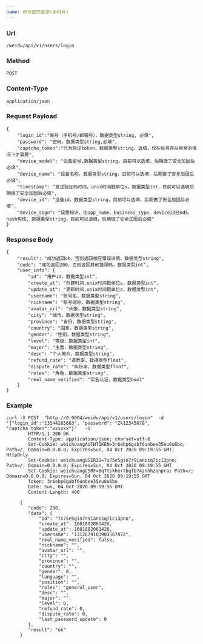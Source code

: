 ```yaml
---
name: 账号密码登录(手机号)
---
```

    
### Url
    /weidu/api/v1/users/login
    
### Method
    POST

### Content-Type
    application/json    

### Request Payload
    {
        "login_id":"账号（手机号/邮箱号），数据类型string, 必填",
        "password": "密码，数据类型string,必填",
        "captcha_token":"行为验证token，数据类型string，选填，仅在帐号存在异常的情况下才需要",
        "device_model": "设备型号,数据类型string，目前可以选填，后期做了安全加固后必填",
        "device_name": "设备名称，数据类型string，目前可以选填，后期做了安全加固后必填",
        "timestamp": "发送验证码时间，unix时间戳单位s，数据类型int，目前可以选填后期做了安全加固后必填",
        "device_id": "设备id，数据类型string，目前可以选填，后期做了安全加固后必填",
        "device_sign": "设置标识，由app_name、business_type、deviceid经md5、hash构成, 数据类型string，目前可以选填，后期做了安全加固后必填"
    }
    
### Response Body
    {
        "result": "成功返回ok，否则返回相应错误详情，数据类型string",
        "code": "成功返回200，否则返回其他错误码，数据类型int",
        "user_info": {
        	"id": "用户id，数据类型int",
        	"create_at": "创建时间,unix时间戳单位s，数据类型int",
        	"update_at": "更新时间,unix时间戳单位s，数据类型int",
        	"username": "账号名，数据类型string",
        	"nickname": "账号昵称，数据类型string",
        	"avatar_url": "头像，数据类型string",
        	"city": "城市，数据类型string",
        	"province": "省份，数据类型string",
        	"country": "国家，数据类型string",
        	"gender": "性别，数据类型string",
            "level": "等级，数据类型int",
            "major": "主营，数据类型string",
            "desc": "个人简介，数据类型string",
            "refund_rate": "退款率，数据类型float",
            "dispute_rate": "纠纷率，数据类型float",
        	"roles": "角色，数据类型string",
            "real_name_verified": "实名认证，数据类型bool"
        }
    }
    

### Example
    curl -X POST  "http://0:9004/weidu/api/v1/users/login"  -d '{"login_id":"13544285663", "password": "Zk12345678", "captcha_token":"xxxxxx"}'   -i
            HTTP/1.1 200 OK
            Content-Type: application/json; charset=utf-8
            Set-Cookie: weichuangAUTHTOKEN=3r6ebp6gabf6unbee35eu8u6bo; Path=/; Domain=0.0.0.0; Expires=Sun, 04 Oct 2020 09:19:55 GMT; HttpOnly
            Set-Cookie: weichuangUSERID=7s75e5gin7r9ianisq7ic13pno; Path=/; Domain=0.0.0.0; Expires=Sun, 04 Oct 2020 09:19:55 GMT
            Set-Cookie: weichuangCSRF=8q7tskhertbqfb74znhhzanpra; Path=/; Domain=0.0.0.0; Expires=Sun, 04 Oct 2020 09:19:55 GMT
            Token: 3r6ebp6gabf6unbee35eu8u6bo
            Date: Sun, 04 Oct 2020 09:19:56 GMT
            Content-Length: 400

         {
         	"code": 200,
         	"data": {
         		"id": "7s75e5gin7r9ianisq7ic13pno",
         		"create_at": 1601802061426,
         		"update_at": 1601802061426,
         		"username": "1312679103903567872",
         		"real_name_verified": false,
         		"nickname": "",
         		"avatar_url": "",
         		"city": "",
         		"province": "",
         		"country": "",
         		"gender": 0,
         		"language": "",
         		"position": "",
         		"roles": "general_user",
         		"desc": "",
         		"major": "",
         		"level": 0,
         		"refund_rate": 0,
         		"dispute_rate": 0,
         		"last_password_update": 0
         	},
         	"result": "ok"
         }
         







